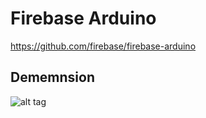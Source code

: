 # Firebase Arduino
https://github.com/firebase/firebase-arduino

## Dememnsion
![alt tag](http://www.krekr.nl/wp-content/uploads/2013/08/Screen-shot-2013-08-28-at-18.14.41.png)
